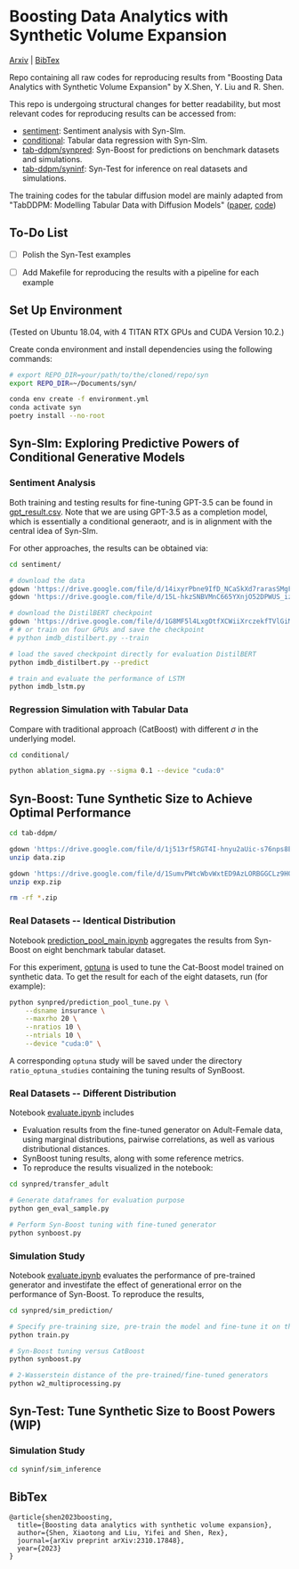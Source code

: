 # Boosting Data Analytics with Synthetic Volume Expansion
[Arxiv](https://arxiv.org/pdf/2310.17848.pdf) | [BibTex](#bibtex)

Repo containing all raw codes for reproducing results from "Boosting Data Analytics with Synthetic Volume Expansion" by X.Shen, Y. Liu and R. Shen.





This repo is undergoing structural changes for better readability, but most relevant codes for reproducing results can be accessed from:
- [sentiment](https://github.com/yifei-liu-stat/syn/tree/main/sentiment): Sentiment analysis with Syn-Slm.
- [conditional](https://github.com/yifei-liu-stat/syn/tree/main/conditional): Tabular data regression with Syn-Slm.
- [tab-ddpm/synpred](https://github.com/yifei-liu-stat/syn/tree/main/tab-ddpm/synpred): Syn-Boost for predictions on benchmark datasets and simulations.
- [tab-ddpm/syninf](https://github.com/yifei-liu-stat/syn/tree/main/tab-ddpm/syninf): Syn-Test for inference on real datasets and simulations.


The training codes for the tabular diffusion model are mainly adapted from "TabDDPM: Modelling Tabular Data with Diffusion Models" ([paper](https://arxiv.org/abs/2209.15421), [code](https://github.com/yandex-research/tab-ddpm))


## To-Do List
- [ ] Polish the Syn-Test examples
- [ ] Add Makefile for reproducing the results with a pipeline for each example


## Set Up Environment

(Tested on Ubuntu 18.04, with 4 TITAN RTX GPUs and CUDA Version 10.2.)

Create conda environment and install dependencies using the following commands:
```bash
# export REPO_DIR=your/path/to/the/cloned/repo/syn
export REPO_DIR=~/Documents/syn/

conda env create -f environment.yml
conda activate syn
poetry install --no-root
```


## Syn-Slm: Exploring Predictive Powers of Conditional Generative Models


### Sentiment Analysis

Both training and testing results for fine-tuning GPT-3.5 can be found in [gpt_result.csv](https://github.com/yifei-liu-stat/syn/blob/main/sentiment/result/gpt_result.csv). 
Note that we are using GPT-3.5 as a completion model, which is essentially a conditional generaotr, and is in alignment with the central idea of Syn-Slm.

For other approaches, the results can be obtained via:

```bash
cd sentiment/

# download the data
gdown 'https://drive.google.com/file/d/14ixyrPbne9IfD_NCaSkXd7rarasSMgFY/view?usp=drive_link' --fuzzy -O ./data/
gdown 'https://drive.google.com/file/d/15L-hkzSNBVMnC665YXnjO52DPWUS_izi/view?usp=drive_link' --fuzzy -O ./data/

# download the DistilBERT checkpoint
gdown 'https://drive.google.com/file/d/1G8MF5l4LxgOtfXCWiiXrczekfTVlGiMC/view?usp=drive_link' --fuzzy -O ./ckpt/
# # or train on four GPUs and save the checkpoint
# python imdb_distilbert.py --train

# load the saved checkpoint directly for evaluation DistilBERT
python imdb_distilbert.py --predict

# train and evaluate the performance of LSTM
python imdb_lstm.py
```

### Regression Simulation with Tabular Data

Compare with traditional approach (CatBoost) with different $\sigma$ in the underlying model.
```bash
cd conditional/

python ablation_sigma.py --sigma 0.1 --device "cuda:0"
```

## Syn-Boost: Tune Synthetic Size to Achieve Optimal Performance

```bash
cd tab-ddpm/

gdown 'https://drive.google.com/file/d/1j513rf5RGT4I-hnyu2aUic-s76nps8EO/view?usp=drive_link' --fuzzy
unzip data.zip

gdown 'https://drive.google.com/file/d/1SumvPWtcWbvWxtED9AzLORBGGCLz9H0a/view?usp=drive_link' --fuzzy
unzip exp.zip

rm -rf *.zip
```

### Real Datasets -- Identical Distribution
Notebook [prediction_pool_main.ipynb](https://github.com/yifei-liu-stat/syn/blob/main/tab-ddpm/synpred/prediction_pool_main.ipynb) aggregates the results from Syn-Boost on eight benchmark tabular dataset.

For this experiment, [optuna](https://github.com/optuna/optuna) is used to tune the Cat-Boost model trained on synthetic data. To get the result for each of the eight datasets, run (for example):
```bash
python synpred/prediction_pool_tune.py \
    --dsname insurance \
    --maxrho 20 \
    --nratios 10 \
    --ntrials 10 \
    --device "cuda:0" \
```
A corresponding `optuna` study will be saved under the directory `ratio_optuna_studies` containing the tuning results of SynBoost.

### Real Datasets -- Different Distribution

Notebook [evaluate.ipynb](https://github.com/yifei-liu-stat/syn/blob/main/tab-ddpm/synpred/transfer_adult/evaluate.ipynb) includes
- Evaluation results from the fine-tuned generator on Adult-Female data, using marginal distributions, pairwise correlations, as well as various distributional distances.
- SynBoost tuning results, along with some reference metrics.
- To reproduce the results visualized in the notebook:

```bash
cd synpred/transfer_adult

# Generate dataframes for evaluation purpose
python gen_eval_sample.py

# Perform Syn-Boost tuning with fine-tuned generator
python synboost.py
```



### Simulation Study

Notebook [evaluate.ipynb](https://github.com/yifei-liu-stat/syn/blob/main/tab-ddpm/synpred/sim_prediction/evaluate.ipynb) evaluates the performance of pre-trained generator and investifate the effect of generational error on the performance of Syn-Boost.
To reproduce the results,

```bash
cd synpred/sim_prediction/

# Specify pre-training size, pre-train the model and fine-tune it on the raw training data
python train.py

# Syn-Boost tuning versus CatBoost
python synboost.py

# 2-Wasserstein distance of the pre-trained/fine-tuned generators
python w2_multiprocessing.py
```

## Syn-Test: Tune Synthetic Size to Boost Powers (WIP)


### Simulation Study

```bash
cd syninf/sim_inference


```

## BibTex

```
@article{shen2023boosting,
  title={Boosting data analytics with synthetic volume expansion},
  author={Shen, Xiaotong and Liu, Yifei and Shen, Rex},
  journal={arXiv preprint arXiv:2310.17848},
  year={2023}
}
```